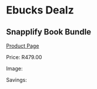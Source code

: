 
# Ebucks Dealz
## Snapplify Book Bundle
[Product Page](https://www.ebucks.com/web/shop/productSelected.do?prodId=1132287855&catId=227677169)

Price: R479.00

Image: 

Savings: 


	